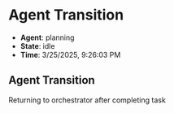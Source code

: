 # Agent Transition

- **Agent**: planning
- **State**: idle
- **Time**: 3/25/2025, 9:26:03 PM

## Agent Transition

Returning to orchestrator after completing task

